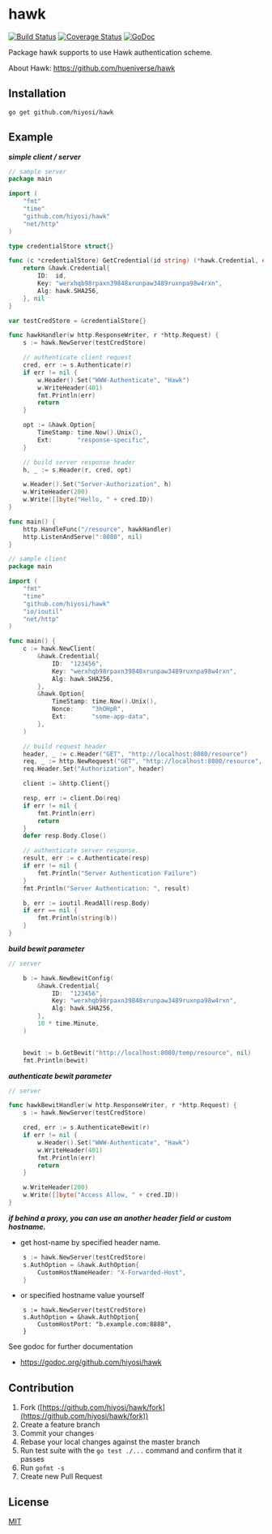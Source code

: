 # hawk
[![Build Status](https://travis-ci.org/hiyosi/hawk.svg?branch=master)](https://travis-ci.org/hiyosi/hawk)
[![Coverage Status](https://coveralls.io/repos/github/hiyosi/hawk/badge.svg?branch=master)](https://coveralls.io/github/hiyosi/hawk?branch=master)
[![GoDoc](https://godoc.org/github.com/hiyosi/hawk?status.svg)](https://godoc.org/github.com/hiyosi/hawk)

Package hawk supports to use Hawk authentication scheme.

About Hawk: https://github.com/hueniverse/hawk

## Installation

```
go get github.com/hiyosi/hawk
```

## Example

***simple client / server***

```.go
// sample server
package main

import (
	"fmt"
	"time"
	"github.com/hiyosi/hawk"
	"net/http"
)

type credentialStore struct{}

func (c *credentialStore) GetCredential(id string) (*hawk.Credential, error) {
	return &hawk.Credential{
		ID:  id,
		Key: "werxhqb98rpaxn39848xrunpaw3489ruxnpa98w4rxn",
		Alg: hawk.SHA256,
	}, nil
}

var testCredStore = &credentialStore{}

func hawkHandler(w http.ResponseWriter, r *http.Request) {
	s := hawk.NewServer(testCredStore)

	// authenticate client request
	cred, err := s.Authenticate(r)
	if err != nil {
		w.Header().Set("WWW-Authenticate", "Hawk")
		w.WriteHeader(401)
		fmt.Println(err)
		return
	}

	opt := &hawk.Option{
		TimeStamp: time.Now().Unix(),
		Ext:       "response-specific",
	}

	// build server response header
	h, _ := s.Header(r, cred, opt)

	w.Header().Set("Server-Authorization", h)
	w.WriteHeader(200)
	w.Write([]byte("Hello, " + cred.ID))
}

func main() {
	http.HandleFunc("/resource", hawkHandler)
	http.ListenAndServe(":8080", nil)
}
```

```.go
// sample client
package main

import (
	"fmt"
	"time"
	"github.com/hiyosi/hawk"
	"io/ioutil"
	"net/http"
)

func main() {
	c := hawk.NewClient(
		&hawk.Credential{
			ID:  "123456",
			Key: "werxhqb98rpaxn39848xrunpaw3489ruxnpa98w4rxn",
			Alg: hawk.SHA256,
		},
		&hawk.Option{
			TimeStamp: time.Now().Unix(),
			Nonce:     "3hOHpR",
			Ext:       "some-app-data",
		},
	)

	// build request header
	header, _ := c.Header("GET", "http://localhost:8080/resource")
	req, _ := http.NewRequest("GET", "http://localhost:8080/resource", nil)
	req.Header.Set("Authorization", header)

	client := &http.Client{}

	resp, err := client.Do(req)
	if err != nil {
		fmt.Println(err)
		return
	}
	defer resp.Body.Close()

	// authenticate server response.
	result, err := c.Authenticate(resp)
	if err != nil {
		fmt.Println("Server Authentication Failure")
	}
	fmt.Println("Server Authentication: ", result)

	b, err := ioutil.ReadAll(resp.Body)
	if err == nil {
		fmt.Println(string(b))
	}
}
```

***build bewit parameter***

```.go
// server

	b := hawk.NewBewitConfig(
		&hawk.Credential{
			ID:  "123456",
			Key: "werxhqb98rpaxn39848xrunpaw3489ruxnpa98w4rxn",
			Alg: hawk.SHA256,
		},
		10 * time.Minute,
	)


	bewit := b.GetBewit("http://localhost:8080/temp/resource", nil)
	fmt.Println(bewit)

```

***authenticate bewit parameter***

```.go
// server

func hawkBewitHandler(w http.ResponseWriter, r *http.Request) {
	s := hawk.NewServer(testCredStore)

	cred, err := s.AuthenticateBewit(r)
	if err != nil {
		w.Header().Set("WWW-Authenticate", "Hawk")
		w.WriteHeader(401)
		fmt.Println(err)
		return
	}

	w.WriteHeader(200)
	w.Write([]byte("Access Allow, " + cred.ID))
}

```

***if behind a proxy, you can use an another header field or custom hostname.***

- get host-name by specified header name.

```.go
    s := hawk.NewServer(testCredStore)
	s.AuthOption = &hawk.AuthOption{
	    CustomHostNameHeader: "X-Forwarded-Host",
	}
```

- or specified hostname value yourself

```
    s := hawk.NewServer(testCredStore)
    s.AuthOption = &hawk.AuthOption{
	    CustomHostPort: "b.example.com:8888",
	}
```

See godoc for further documentation

- https://godoc.org/github.com/hiyosi/hawk

## Contribution

1. Fork ([https://github.com/hiyosi/hawk/fork](https://github.com/hiyosi/hawk/fork))
2. Create a feature branch
3. Commit your changes
4. Rebase your local changes against the master branch
5. Run test suite with the `go test ./...` command and confirm that it passes
6. Run `gofmt -s`
7. Create new Pull Request

## License
[MIT](https://github.com/hiyosi/hawk/blob/master/LICENSE)
